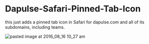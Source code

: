 # Dapulse-Safari-Pinned-Tab-Icon
this just adds a pinned tab icon in Safari for dapulse.com and all of its subdomains, including teams.

![pasted image at 2016_08_16 10_27 am](https://cloud.githubusercontent.com/assets/11698668/17702781/545d3724-639d-11e6-9420-017f2955d072.png)
